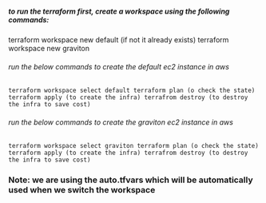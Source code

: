 ##### to run the terraform first, create a workspace using the following commands:
terraform workspace new default (if not it already exists)
terraform workspace new graviton

###### run the below commands to create the default ec2 instance in aws
`terraform workspace select default
 terraform plan (o check the state)
 terraform apply (to create the infra)
 terrafrom destroy (to destroy the infra to save cost)
`
###### run the below commands to create the graviton ec2 instance in aws
`terraform workspace select graviton
 terraform plan (o check the state)
 terraform apply (to create the infra)
 terrafrom destroy (to destroy the infra to save cost)
`
### Note: we are using the auto.tfvars which will be automatically used when we switch the workspace